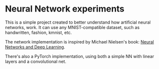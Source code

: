 
# Neural Network experiments

This is a simple project created to better understand how artificial neural networks, work.
It can use any MNIST-compatible dataset, such as handwritten, fashion, kmnist, etc.

The network implementation is inspired by Michael Nielsen's book: [Neural Networks and Deep Learning](http://neuralnetworksanddeeplearning.com/).

There's also a PyTorch implementation, using both a simple NN with linear layers and a convolutional net.
